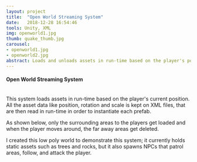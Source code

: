 ```yaml
---
layout: project
title:  "Open World Streaming System"
date:   2018-12-28 16:54:46
tools: Unity, XML
img: openworld1.jpg
thumb: quake_thumb.jpg
carousel:
- openworld1.jpg
- openworld2.jpg
abstract: Loads and unloads assets in run-time based on the player's position
---
```

#### Open World Streaming System
<br>
This system loads assets in run-time based on the player's current position. All the asset data like position, rotation and scale is kept on XML files, that are then read in run-time in order to instantiate each prefab.

As shown below, only the surrounding areas to the players get loaded and when the player moves around, the far away areas get deleted.

I created this low poly world to demonstrate this system; it currently holds static assets such as trees and rocks, but it also spawns NPCs that patrol areas, follow, and attack the player.
